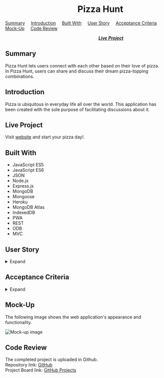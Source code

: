 #  &nbsp; &nbsp; &nbsp; &nbsp; &nbsp; &nbsp; &nbsp; &nbsp; &nbsp; &nbsp; &nbsp; &nbsp; &nbsp; &nbsp; &nbsp; &nbsp; &nbsp; &nbsp;Pizza Hunt

[Summary](#Summary) &nbsp; &nbsp; [Introduction](#Introduction) &nbsp; &nbsp; [Built With](#Built-With) &nbsp; &nbsp; [User Story](#User-Story) &nbsp; &nbsp; [Acceptance Criteria](#Acceptance-Criteria) &nbsp; &nbsp; [Mock-Up](#Mock-up) &nbsp; &nbsp; [Code Review](#Code-Review)   

 &nbsp; &nbsp; &nbsp; &nbsp; &nbsp; &nbsp; &nbsp; &nbsp; &nbsp; &nbsp; &nbsp; &nbsp; &nbsp; &nbsp; &nbsp; &nbsp; &nbsp; &nbsp; &nbsp; &nbsp;  &nbsp; &nbsp; &nbsp; &nbsp; &nbsp; &nbsp; &nbsp; &nbsp; &nbsp; &nbsp; &nbsp; &nbsp; &nbsp; &nbsp; &nbsp; &nbsp; &nbsp; &nbsp; [***Live Project***](#Live-Project)

 ## Summary

 Pizza Hunt lets users connect with each other based on their love of pizza. In Pizza Hunt, users can share and discuss their dream pizza-topping combinations. 

 ## Introduction
 Pizza is ubiquitous in everyday life all over the world. This application has been created with the sole purpose of facilitating discussions about it.

## Live Project

Visit [website](https://mighty-anchorage-10696.herokuapp.com/) and start your pizza day!.

## Built With
* JavaScript ES5  
* JavaScript ES6  
* JSON
* Node.js 
* Express.js 
* MongoDB
* Mongoose
* Heroku
* MongoDB Atlas
* IndexedDB
* PWA
* REST
* ODB
* MVC

 ## User Story
<details>
<summary>Expand</summary>  

    AS A pizza lover
    I WANT to see different menus and discussions on that
    SO THAT I can connect with other pizza lovers
</details>

## Acceptance Criteria
<details>
<summary>Expand</summary>

    GIVEN a website
    WHEN I am on home page
    THEN I am presented with the list of pizza menu created by all users including time of creation
    WHEN I Create new pizza
    THEN I can add toppings and suggested size
    WHEN I choose one pizza
    THEN I am presented with its comments and reply history of each comments
    WHEN I add comments or reply to existing comment
    THEN I can see that added to the list
     
</details>

## Mock-Up
The following image shows the web application's appearance and functionality.

![Mock-up image](public/assets/images/mock-up.gif "Mock-up image")

## Code Review

The completed project is uploaded in Github.  
Repository link:  [GitHub](https://github.com/rosefrancis-tech/pizza-hunt)  
Project Board link:  [GitHub Projects](https://github.com/rosefrancis-tech/pizza-hunt/projects/1?fullscreen=true)
